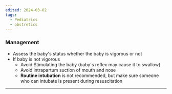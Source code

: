 ```yaml
---
edited: 2024-03-02
tags:
  - Pediatrics
  - obstretics
---
```

### Management
- Assess the baby's status whether the baby is vigorous or not
- If baby is not vigorous
	- Avoid Stimulating the baby (baby's reflex may cause it to swallow)
	- Avoid intrapartum suction of mouth and nose
	- **Routine intubation** is not recommended, but make sure someone who can intubate is present during resuscitation 

---
